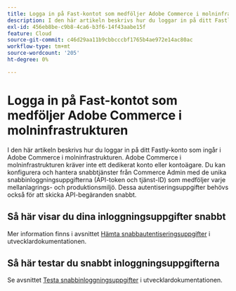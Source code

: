 ```yaml
---
title: Logga in på Fast-kontot som medföljer Adobe Commerce i molninfrastrukturen
description: I den här artikeln beskrivs hur du loggar in på ditt Fastly-konto som ingår i Adobe Commerce i molninfrastrukturen. Adobe Commerce i molninfrastrukturen kräver inte ett dedikerat konto eller kontoägare. Du kan konfigurera och hantera snabbtjänster från Commerce Admin med de unika snabbinloggningsuppgifterna (API-token och tjänst-ID) som medföljer varje mellanlagrings- och produktionsmiljö. Dessa autentiseringsuppgifter behövs också för att skicka API-begäranden snabbt.
exl-id: 456eb8be-c9b8-4ca6-b3f6-14f43aabe15f
feature: Cloud
source-git-commit: c46d29aa11b9cbbcccbf1765b4ae972e14ac80ac
workflow-type: tm+mt
source-wordcount: '205'
ht-degree: 0%

---
```


# Logga in på Fast-kontot som medföljer Adobe Commerce i molninfrastrukturen

I den här artikeln beskrivs hur du loggar in på ditt Fastly-konto som ingår i Adobe Commerce i molninfrastrukturen. Adobe Commerce i molninfrastrukturen kräver inte ett dedikerat konto eller kontoägare. Du kan konfigurera och hantera snabbtjänster från Commerce Admin med de unika snabbinloggningsuppgifterna (API-token och tjänst-ID) som medföljer varje mellanlagrings- och produktionsmiljö. Dessa autentiseringsuppgifter behövs också för att skicka API-begäranden snabbt.

## Så här visar du dina inloggningsuppgifter snabbt

Mer information finns i avsnittet [Hämta snabbautentiseringsuppgifter](https://experienceleague.adobe.com/sv/docs/commerce-cloud-service/user-guide/cdn/setup-fastly/fastly-configuration#cloud-fastly-creds) i utvecklardokumentationen.

## Så här testar du snabbt inloggningsuppgifterna

Se avsnittet [Testa snabbinloggningsuppgifter](https://experienceleague.adobe.com/sv/docs/commerce-cloud-service/user-guide/cdn/setup-fastly/fastly-configuration#test-the-fastly-credentials) i utvecklardokumentationen.

